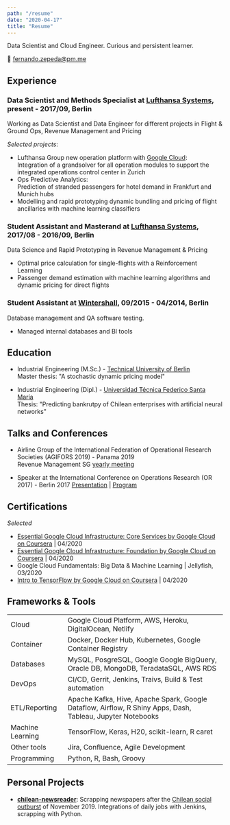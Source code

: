 ```yaml
---
path: "/resume"
date: "2020-04-17"
title: "Resume"
---
```


Data Scientist and Cloud Engineer. Curious and persistent learner.

:email: <fernando.zepeda@pm.me>

## Experience 

### Data Scientist and Methods Specialist at [Lufthansa Systems](https://www.lhsystems.com/), present - 2017/09, Berlin

Working as Data Scientist and Data Engineer for different projects in Flight & Ground Ops, Revenue Management and Pricing   

*Selected projects*:
- Lufthansa Group new operation platform with [Google Cloud](https://cloud.google.com/):   
Integration of a grandsolver for all operation modules to support the integrated operations control center in Zurich
- Ops Predictive Analytics:  
 Prediction of stranded passengers for hotel demand in Frankfurt and Munich hubs 
- Modelling and rapid prototyping dynamic bundling and pricing of flight ancillaries with machine learning classifiers 

### Student Assistant and Masterand at [Lufthansa Systems](https://www.lhsystems.com/), 2017/08 - 2016/09, Berlin

Data Science and Rapid Prototyping in Revenue Management & Pricing

- Optimal price calculation for single-flights with a  Reinforcement Learning 
- Passenger demand estimation with machine learning algorithms and dynamic pricing for direct flights


### Student Assistant at [Wintershall](https://wintershalldea.com/en), 09/2015 - 04/2014, Berlin

Database management and QA software testing. 

- Managed internal databases and BI tools 

## Education 
-  <span class="colored-text_1">Industrial Engineering (M.Sc.)</span> - [Technical University of Berlin](https://www.tu-berlin.de/menue/home/)  
Master thesis: "A stochastic dynamic pricing model"

-  <span class="colored-text_1">Industrial Engineering (Dipl.)</span> - 
[Universidad Técnica Federico Santa María](https://www.usm.cl/)  
Thesis: "Predicting bankrutpy of Chilean enterprises with artificial neural networks"

## Talks and Conferences 

- Airline Group of the International Federation of Operational Research Societies (<span class="colored-text_1">AGIFORS 2019</span>) - Panama 2019  
Revenue Management SG [yearly meeting](https://agifors.org/rm-2019)

- Speaker at the International Conference on Operations Research (<span class="colored-text_1">OR 2017</span>) - Berlin 2017 [Presentation](https://www.dropbox.com/s/h7vtkc215zh3r43/OR_2017.pdf?dl=0) | [Program](https://www.euro-online.org/conf/admin/tmp/program-gor2017.pdf)


## Certifications 

*Selected*

- [Essential Google Cloud Infrastructure: Core Services by Google Cloud on Coursera](https://www.coursera.org/account/accomplishments/records/W2ZTKPJ8QG4D) | 04/2020
- [Essential Google Cloud Infrastructure: Foundation by Google Cloud on Coursera](https://www.coursera.org/account/accomplishments/records/N7W6UZCUCHY6) | 04/2020
- Google Cloud Fundamentals: Big Data & Machine Learning | Jellyfish, 03/2020
- [Intro to TensorFlow by Google Cloud on Coursera](https://www.coursera.org/account/accomplishments/records/B7SLNSP8BY9U) | 04/2020

## Frameworks & Tools 

|                                                          |                                                                                                            |
|----------------------------------------------------------|------------------------------------------------------------------------------------------------------------|
| <span class="colored-text_1">Cloud</span>            | Google Cloud Platform, AWS, Heroku, DigitalOcean, Netlify                                                  |
| <span class="colored-text_1">Container</span>        | Docker, Docker Hub, Kubernetes, Google Container Registry                                                  |
| <span class="colored-text_1">Databases</span>        | MySQL, PosgreSQL, Google Google BigQuery, Oracle DB, MongoDB, TeradataSQL, AWS RDS                         |
| <span class="colored-text_1">DevOps</span>           | CI/CD, Gerrit, Jenkins, Traivs, Build & Test automation                                                    |
| <span class="colored-text_1">ETL/Reporting</span>    | Apache Kafka, Hive, Apache Spark, Google Dataflow, Airflow, R Shiny Apps, Dash, Tableau, Jupyter Notebooks |
| <span class="colored-text_1">Machine Learning</span> | TensorFlow, Keras, H20, scikit-learn, R caret                                                              |
| <span class="colored-text_1">Other tools</span>      | Jira, Confluence, Agile Development                                                                        |
| <span class="colored-text_1">Programming</span>  | Python, R, Bash, Groovy                                                                                    |


## Personal Projects 

- **[chilean-newsreader](https://github.com/Fmrhj/chile-newsreader)**: Scrapping newspapers after the [Chilean social outburst](https://www.google.com/search?q=Chilean+social+outburst) of November 2019. Integrations of daily jobs with Jenkins, scrapping with Python. 